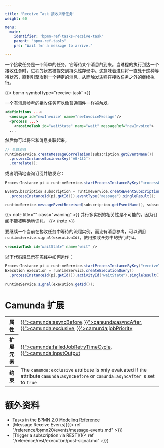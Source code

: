 ```yaml
---

title: 'Receive Task 接收消息任务'
weight: 60

menu:
  main:
    identifier: "bpmn-ref-tasks-receive-task"
    parent: "bpmn-ref-tasks"
    pre: "Wait for a message to arrive."

---
```


一个接收任务是一个简单的任务，它等待某个消息的到来。当进程的执行到达一个接收任务时，进程的状态被提交到持久性存储中。这意味着进程将一直处于这种等待状态，直到引擎收到一个特定的消息，从而触发进程在接收任务之外的继续执行。

{{< bpmn-symbol type="receive-task" >}}

一个有消息参考的接收任务可以像普通事件一样被触发。

```xml
<definitions ...>
  <message id="newInvoice" name="newInvoiceMessage"/>
  <process ...>
    <receiveTask id="waitState" name="wait" messageRef="newInvoice">
  ...
```

然后你可以将它和消息关联起来。

```java
// 关联消息
runtimeService.createMessageCorrelation(subscription.getEventName())
  .processInstanceBusinessKey("AB-123")
  .correlate();
```

或者明确地查询订阅并触发它：

```java
ProcessInstance pi = runtimeService.startProcessInstanceByKey("processWaitingInReceiveTask");

EventSubscription subscription = runtimeService.createEventSubscriptionQuery()
  .processInstanceId(pi.getId()).eventType("message").singleResult();

runtimeService.messageEventReceived(subscription.getEventName(), subscription.getExecutionId());
```

{{< note title="" class="warning" >}}
并行多实例的相关性是不可能的，因为订阅不能被明确地识别。
{{< /note >}}

要继续一个当前在接收任务中等待的流程实例，而没有消息参考，可以调用`runtimeService.signal(executionId)`，使用接收任务中的执行的id。

```xml
<receiveTask id="waitState" name="wait" />
```

以下代码段显示在实践中如何运作：

```java
ProcessInstance pi = runtimeService.startProcessInstanceByKey("receiveTask");
Execution execution = runtimeService.createExecutionQuery()
  .processInstanceId(pi.getId()).activityId("waitState").singleResult();

runtimeService.signal(execution.getId());
```


# Camunda 扩展

<table class="table table-striped">
  <tr>
    <th>属性</th>
    <td>
      <a href="{{< ref "/reference/bpmn20/custom-extensions/extension-attributes.md#asyncbefore" >}}">camunda:asyncBefore</a>,
      <a href="{{< ref "/reference/bpmn20/custom-extensions/extension-attributes.md#asyncafter" >}}">camunda:asyncAfter</a>,
      <a href="{{< ref "/reference/bpmn20/custom-extensions/extension-attributes.md#exclusive" >}}">camunda:exclusive</a>,
      <a href="{{< ref "/reference/bpmn20/custom-extensions/extension-attributes.md#jobpriority" >}}">camunda:jobPriority</a>
    </td>
  </tr>
  <tr>
    <th>扩展元素</th>
    <td>
      <a href="{{< ref "/reference/bpmn20/custom-extensions/extension-elements.md#failedjobretrytimecycle" >}}">camunda:failedJobRetryTimeCycle</a>,
      <a href="{{< ref "/reference/bpmn20/custom-extensions/extension-elements.md#inputoutput" >}}">camunda:inputOutput</a>
    </td>
  </tr>
  <tr>
    <th>约束</th>
    <td>
      The <code>camunda:exclusive</code> attribute is only evaluated if the attribute
      <code>camunda:asyncBefore</code> or <code>camunda:asyncAfter</code> is set to <code>true</code>
    </td>
  </tr>
</table>


# 额外资料

* [Tasks](http://camunda.org/bpmn/reference.html#activities-task) in the [BPMN 2.0 Modeling Reference](http://camunda.org/bpmn/reference.html)
* [Message Receive Events]({{< ref "/reference/bpmn20/events/message-events.md" >}})
* [Trigger a subscription via REST]({{< ref "/reference/rest/execution/post-signal.md" >}})
